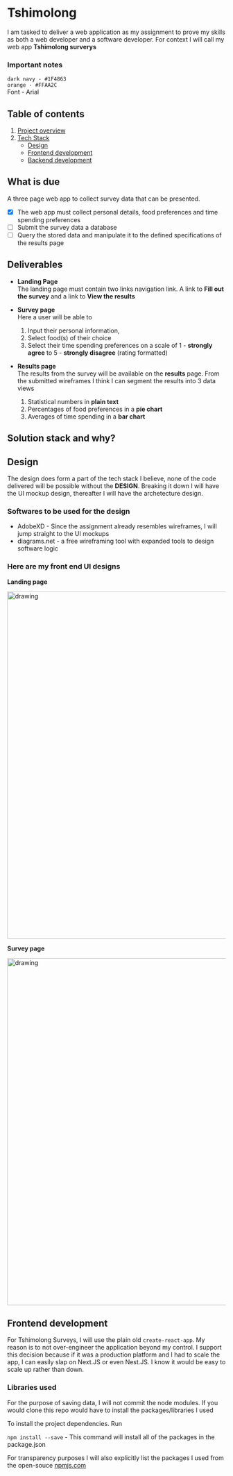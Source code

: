 # Tshimolong
I am tasked to deliver a web application as my assignment to prove my skills as both a web developer and a software developer. For context I will call my web app **Tshimolong surverys**

### Important notes  
`dark navy - #1F4863`  
`orange - #FFAA2C`  
Font - Arial  

## Table of contents
1. [ Project overview ](#overview)
2. [ Tech Stack ](#tech-stack)  
   - [ Design ](#design)  
   - [ Frontend development ](#frontend)  
   - [ Backend development ](#backend)  

<a name="overview"></a>
## What is due
A three page web app to collect survey data that can be presented.

-  [x]  The web app must collect personal details, food preferences and time spending preferences
-  [ ] Submit the survey data a database
-  [ ] Query the stored data and manipulate it to the defined specifications of the results page

## Deliverables

- **Landing Page**    
  The landing page must contain two links navigation link. A link to **Fill out the survey** and a link to **View the results**
  
- **Survey page**    
  Here a user will be able to 
  1. Input their personal information, 
  2. Select food(s) of their choice
  3. Select their time spending preferences on a scale of 1 - **strongly agree** to 5 - **strongly disagree** (rating formatted)

- **Results page**  
  The results from the survey will be available on the **results** page. From the submitted wireframes I think I can segment the results into 3 data views
  
  1. Statistical numbers in **plain text**
  2. Percentages of food preferences in a **pie chart**
  3. Averages of time spending in a **bar chart**

<a name="tech-stack"></a>
## Solution stack and why?

<a name="design"></a>
## Design

The design does form a part of the tech stack I believe, none of the code delivered will be possible without the **DESIGN**. Breaking it down I will have the UI mockup design, thereafter I will have the archetecture design. 

### Softwares to be used for the design
- AdobeXD - Since the assignment already resembles wireframes, I will jump straight to the UI mockups
- diagrams.net - a free wireframing tool with expanded tools to design software logic

### Here are my front end UI designs
**Landing page**  

<img src="https://user-images.githubusercontent.com/42032229/138350197-c028ed43-07a1-48f0-838f-2e43a40ad4b6.jpg" alt="drawing" width="800"/>  

**Survey page**  

<img src="https://user-images.githubusercontent.com/42032229/138361364-3f2dc54e-e07c-43ec-883f-2da51d4f690a.jpg" alt="drawing" width="800"/>


## Frontend development  
For Tshimolong Surveys, I will use the plain old `create-react-app`. My reason is to not over-engineer the application beyond my control. I support this decision because if it was a production platform and I had to scale the app, I can easily slap on Next.JS or even Nest.JS. I know it would be easy to scale up rather than down. 

### Libraries used
For the purpose of saving data, I will not commit the node modules. If you would clone this repo would have to install the packages/libraries I used  

To install the project dependencies. Run  

`npm install --save` - This command will install all of the packages in the package.json

For transparency purposes I will also explicitly list the packages I used from the open-souce [ npmjs.com ](http://npmjs.com)


